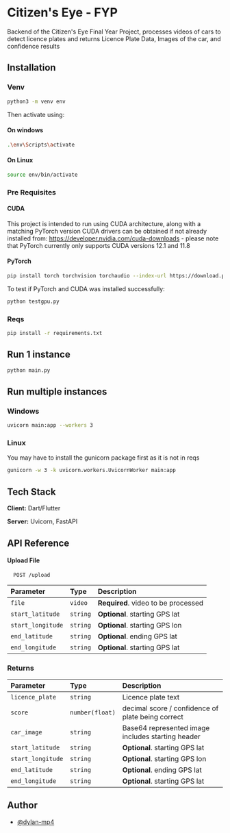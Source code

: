 # Citizen's Eye - FYP

Backend of the Citizen's Eye Final Year Project, processes videos of cars to detect licence plates and returns Licence Plate Data, Images of the car, and confidence results

## Installation 
### Venv
```bash
python3 -m venv env
```
Then activate using:
#### On windows
```bash
.\env\Scripts\activate
```
#### On Linux
```bash
source env/bin/activate
```
### Pre Requisites 
#### CUDA
This project is intended to run using CUDA architecture, along with a matching PyTorch version
CUDA drivers can be obtained if not already installed from:
https://developer.nvidia.com/cuda-downloads - please note that PyTorch currently only supports CUDA versions 12.1 and 11.8
#### PyTorch
```bash
pip install torch torchvision torchaudio --index-url https://download.pytorch.org/whl/cu121
```
To test if PyTorch and CUDA was installed successfully:
```bash
python testgpu.py
```
### Reqs
```bash
pip install -r requirements.txt
```
## Run 1 instance
```bash
python main.py
``` 
## Run multiple instances
### Windows
```bash
uvicorn main:app --workers 3
```
### Linux
You may have to install the gunicorn package first as it is not in reqs
```bash
gunicorn -w 3 -k uvicorn.workers.UvicornWorker main:app
```
## Tech Stack

**Client:** Dart/Flutter

**Server:** Uvicorn, FastAPI
## API Reference

#### Upload File

```http
  POST /upload
```

| Parameter | Type     | Description                |
| :-------- | :------- | :------------------------- |
| `file` | `video` | **Required**. video to be processed |
| `start_latitude` | `string` | **Optional**. starting GPS lat |
| `start_longitude` | `string` | **Optional**. starting GPS lon |
| `end_latitude` | `string` | **Optional**. ending GPS lat |
| `end_longitude` | `string` | **Optional**. starting GPS lat |

### Returns
| Parameter | Type     | Description                |
| :-------- | :------- | :------------------------- |
| `licence_plate` | `string` | Licence plate text |
| `score` | `number(float)` | decimal score / confidence of plate being correct |
| `car_image` | `string` | Base64 represented image includes starting header |
| `start_latitude` | `string` | **Optional**. starting GPS lat |
| `start_longitude` | `string` | **Optional**. starting GPS lon |
| `end_latitude` | `string` | **Optional**. ending GPS lat |
| `end_longitude` | `string` | **Optional**. starting GPS lat |
## Author

- [@dylan-mp4](https://github.com/dylan-mp4)
